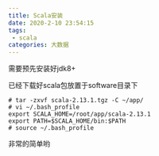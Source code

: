 ```yaml
---
title: Scala安装
date: 2020-2-10 23:54:15
tags:
 - scala
categories: 大数据
---
```


需要预先安装好jdk8+

已经下载好scala包放置于software目录下

```
# tar -zxvf scala-2.13.1.tgz -C ~/app/
# vi ~/.bash_profile
export SCALA_HOME=/root/app/scala-2.13.1
export PATH=$SCALA_HOME/bin:$PATH
# source ~/.bash_profile
```



非常的简单哟


